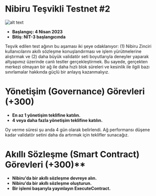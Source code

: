 # Nibiru Teşvikli Testnet #2

![alt text](https://i.hizliresim.com/7fb07pp.jpeg)


- **Başlangıç: 4 Nisan 2023**
- **Bitiş: NIT-3 başlangıcında**

Teşvik edilen test ağının bu aşaması iki şeye odaklanıyor: (1) Nibiru Zinciri kullanıcılarını akıllı sözleşme konuşlandırması ve işlem yürütmelerine alıştırmak ve (2) daha büyük validatör seti boyutlarıyla deneyler yaparak altyapımız üzerinde canlı testler gerçekleştirmek. Bu sayede, gerçekten merkezi olmayan bir ağ ile daha hızlı blok süreleri ve kesinlik ile ilgili bazı sınırlamalar hakkında güçlü bir anlayış kazanmalıyız.


# Yönetişim (Governance) Görevleri (+300)

- **En az 1 yönetişim teklifine katılın.**
- **4 veya daha fazla yönetişim teklifine katılın.**

Oy verme süresi şu anda 4 gün olarak belirlendi. Ağ performansı düşene kadar validatör setini daha da artırmak için teklifler sunacağız.


# Akıllı Sözleşme (Smart Contract) Görevleri (+300)**

- **Nibiru'da bir akıllı sözleşme devreye alın.**
- **Nibiru'da bir akıllı sözleşme oluşturun.**
- **Bir işlemi başarıyla yayınlayın ExecuteContract.**
